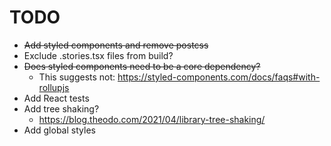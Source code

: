 # TODO

- ~~Add styled components and remove postcss~~
- Exclude .stories.tsx files from build?
- ~~Does styled components need to be a core dependency?~~
  - This suggests not: https://styled-components.com/docs/faqs#with-rollupjs
- Add React tests
- Add tree shaking?
  - https://blog.theodo.com/2021/04/library-tree-shaking/
- Add global styles
